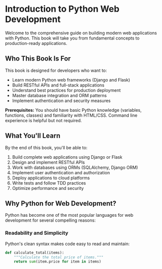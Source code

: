 # Introduction to Python Web Development

Welcome to the comprehensive guide on building modern web applications with Python. This book will take you from fundamental concepts to production-ready applications.

## Who This Book Is For

This book is designed for developers who want to:

- Learn modern Python web frameworks (Django and Flask)
- Build RESTful APIs and full-stack applications
- Understand best practices for production deployment
- Master database integration and ORM patterns
- Implement authentication and security measures

**Prerequisites:** You should have basic Python knowledge (variables, functions, classes) and familiarity with HTML/CSS. Command line experience is helpful but not required.

## What You'll Learn

By the end of this book, you'll be able to:

1. Build complete web applications using Django or Flask
2. Design and implement RESTful APIs
3. Work with databases using ORMs (SQLAlchemy, Django ORM)
4. Implement user authentication and authorization
5. Deploy applications to cloud platforms
6. Write tests and follow TDD practices
7. Optimize performance and security

## Why Python for Web Development?

Python has become one of the most popular languages for web development for several compelling reasons:

### Readability and Simplicity

Python's clean syntax makes code easy to read and maintain:
```python
def calculate_total(items):
    """Calculate the total price of items."""
    return sum(item.price for item in items)